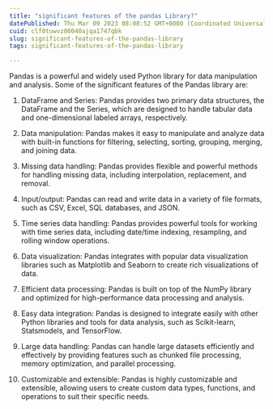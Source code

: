 ```yaml
---
title: "significant features of the pandas Library?"
datePublished: Thu Mar 09 2023 08:08:52 GMT+0000 (Coordinated Universal Time)
cuid: clf0tuwvz00040ajqa1747qbk
slug: significant-features-of-the-pandas-library
tags: significant-features-of-the-pandas-library

---
```


Pandas is a powerful and widely used Python library for data manipulation and analysis. Some of the significant features of the Pandas library are:

1. DataFrame and Series: Pandas provides two primary data structures, the DataFrame and the Series, which are designed to handle tabular data and one-dimensional labeled arrays, respectively.
    
2. Data manipulation: Pandas makes it easy to manipulate and analyze data with built-in functions for filtering, selecting, sorting, grouping, merging, and joining data.
    
3. Missing data handling: Pandas provides flexible and powerful methods for handling missing data, including interpolation, replacement, and removal.
    
4. Input/output: Pandas can read and write data in a variety of file formats, such as CSV, Excel, SQL databases, and JSON.
    
5. Time series data handling: Pandas provides powerful tools for working with time series data, including date/time indexing, resampling, and rolling window operations.
    
6. Data visualization: Pandas integrates with popular data visualization libraries such as Matplotlib and Seaborn to create rich visualizations of data.
    
7. Efficient data processing: Pandas is built on top of the NumPy library and optimized for high-performance data processing and analysis.
    
8. Easy data integration: Pandas is designed to integrate easily with other Python libraries and tools for data analysis, such as Scikit-learn, Statsmodels, and TensorFlow.
    
9. Large data handling: Pandas can handle large datasets efficiently and effectively by providing features such as chunked file processing, memory optimization, and parallel processing.
    
10. Customizable and extensible: Pandas is highly customizable and extensible, allowing users to create custom data types, functions, and operations to suit their specific needs.